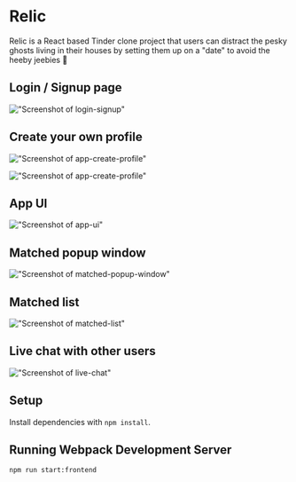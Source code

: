 # Relic

Relic is a React based Tinder clone project that users can distract the pesky ghosts living in their houses by setting them up on a "date" to avoid the heeby jeebies 👻

## Login / Signup page

!["Screenshot of login-signup"](https://github.com/JasonDisj/ghost-tindr/blob/main/client/docs/Relic-Login.png?raw=true)

## Create your own profile

!["Screenshot of app-create-profile"](https://github.com/JasonDisj/ghost-tindr/blob/main/client/docs/Relic-Create-Profile.png?raw=true)

!["Screenshot of app-create-profile"](https://github.com/JasonDisj/ghost-tindr/blob/main/client/docs/Relic-Fill-Out-Profile.png?raw=true)

## App UI

!["Screenshot of app-ui"](https://github.com/JasonDisj/ghost-tindr/blob/main/client/docs/Relic-UI.png?raw=true)

## Matched popup window

!["Screenshot of matched-popup-window"](https://github.com/JasonDisj/ghost-tindr/blob/main/client/docs/Relic-Matched.png?raw=true)

## Matched list

!["Screenshot of matched-list"](https://github.com/JasonDisj/ghost-tindr/blob/main/client/docs/Relic-Matched-List.png?raw=true)

## Live chat with other users

!["Screenshot of live-chat"](https://github.com/JasonDisj/ghost-tindr/blob/main/client/docs/Relic-Chat.png?raw=true)

## Setup

Install dependencies with `npm install`.

## Running Webpack Development Server

```sh
npm run start:frontend
```
